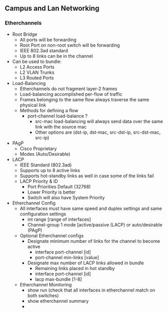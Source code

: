 ## Campus and Lan Networking

### Etherchannels

- Root Bridge
  - All ports will be forwarding 
  - Root Port on non-root switch will be forwarding
  - IEEE 802.3ad standard
  - Up to 8 links can be in the channel
- Can be used to bundle:
  - L2 Access Ports
  - L2 VLAN Trunks
  - L3 Routed Ports
- Load-Balancing
  - Etherchannels do not fragment layer-2 frames
  - Load-balancing accomplished per-flow of traffic
  - Frames belonging to the same flow always traverse the same physical link
  - Methods for defining a flow
    - port-channel load-balance ?
      - src-mac load-balancing will always send data over the same link with the source mac
      - Other options are (dst-ip, dst-mac, src-dst-ip, src-dst-mac, src-ip)
- PAgP
  - Cisco Proprietary
  - Modes (Auto/Desirable)
- LACP
  - IEEE Standard (802.3ad)
  - Supports up to 8 active links
  - Supports hot-standby links as well in case some of the links fail
  - LACP Priority & ID
    - Port Priorities Default (32768)
    - Lower Priority is better
    - Switch will also have System Priority
- Etherchannel Config
  - All interfaces must have same speed and duplex settings and same configuration settings
      - int range [range of interfaces]
      - Channel-group 1 mode [active/passive (LACP) or auto/desirable (PAgP)
  - Optional Etherchannel configs
    - Designate minimum number of links for the channel to become active
      - interface port-channel [id]
      - port-channel min-links [value]
    - Designate max number of LACP links allowed in bundle
      - Remaining links placed in hot standby
      - interface port-channel [id]
      - lacp max-bundle [1-8]
  - Etherchannel Monitoring
    - show run (check that all interfaces in etherchannel match on both switches)
    - show etherchannel summary
    - 